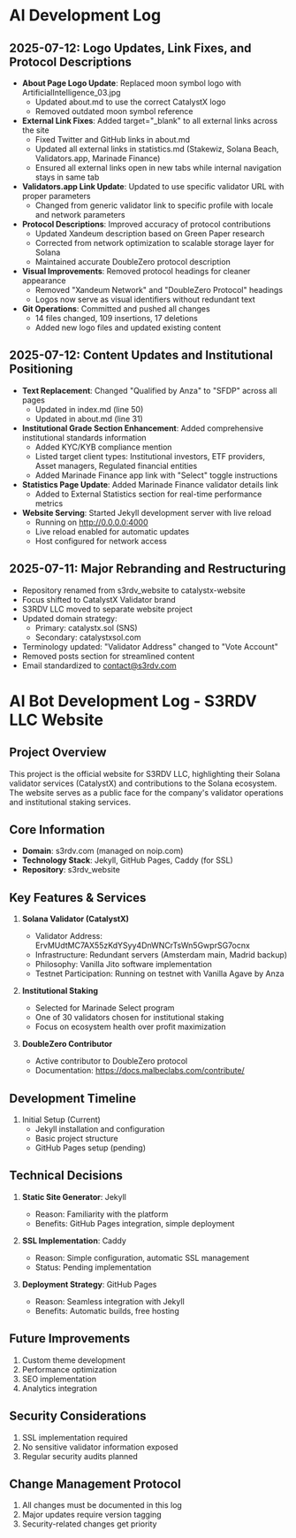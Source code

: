 # AI Development Log

## 2025-07-12: Logo Updates, Link Fixes, and Protocol Descriptions
- **About Page Logo Update**: Replaced moon symbol logo with ArtificialIntelligence_03.jpg
  - Updated about.md to use the correct CatalystX logo
  - Removed outdated moon symbol reference
- **External Link Fixes**: Added target="_blank" to all external links across the site
  - Fixed Twitter and GitHub links in about.md
  - Updated all external links in statistics.md (Stakewiz, Solana Beach, Validators.app, Marinade Finance)
  - Ensured all external links open in new tabs while internal navigation stays in same tab
- **Validators.app Link Update**: Updated to use specific validator URL with proper parameters
  - Changed from generic validator link to specific profile with locale and network parameters
- **Protocol Descriptions**: Improved accuracy of protocol contributions
  - Updated Xandeum description based on Green Paper research
  - Corrected from network optimization to scalable storage layer for Solana
  - Maintained accurate DoubleZero protocol description
- **Visual Improvements**: Removed protocol headings for cleaner appearance
  - Removed "Xandeum Network" and "DoubleZero Protocol" headings
  - Logos now serve as visual identifiers without redundant text
- **Git Operations**: Committed and pushed all changes
  - 14 files changed, 109 insertions, 17 deletions
  - Added new logo files and updated existing content

## 2025-07-12: Content Updates and Institutional Positioning
- **Text Replacement**: Changed "Qualified by Anza" to "SFDP" across all pages
  - Updated in index.md (line 50)
  - Updated in about.md (line 31)
- **Institutional Grade Section Enhancement**: Added comprehensive institutional standards information
  - Added KYC/KYB compliance mention
  - Listed target client types: Institutional investors, ETF providers, Asset managers, Regulated financial entities
  - Added Marinade Finance app link with "Select" toggle instructions
- **Statistics Page Update**: Added Marinade Finance validator details link
  - Added to External Statistics section for real-time performance metrics
- **Website Serving**: Started Jekyll development server with live reload
  - Running on http://0.0.0.0:4000
  - Live reload enabled for automatic updates
  - Host configured for network access

## 2025-07-11: Major Rebranding and Restructuring
- Repository renamed from s3rdv_website to catalystx-website
- Focus shifted to CatalystX Validator brand
- S3RDV LLC moved to separate website project
- Updated domain strategy:
  - Primary: catalystx.sol (SNS)
  - Secondary: catalystxsol.com
- Terminology updated: "Validator Address" changed to "Vote Account"
- Removed posts section for streamlined content
- Email standardized to contact@s3rdv.com

# AI Bot Development Log - S3RDV LLC Website

## Project Overview
This project is the official website for S3RDV LLC, highlighting their Solana validator services (CatalystX) and contributions to the Solana ecosystem. The website serves as a public face for the company's validator operations and institutional staking services.

## Core Information
- **Domain**: s3rdv.com (managed on noip.com)
- **Technology Stack**: Jekyll, GitHub Pages, Caddy (for SSL)
- **Repository**: s3rdv_website

## Key Features & Services
1. **Solana Validator (CatalystX)**
   - Validator Address: ErvMUdtMC7AX55zKdYSyy4DnWNCrTsWn5GwprSG7ocnx
   - Infrastructure: Redundant servers (Amsterdam main, Madrid backup)
   - Philosophy: Vanilla Jito software implementation
   - Testnet Participation: Running on testnet with Vanilla Agave by Anza

2. **Institutional Staking**
   - Selected for Marinade Select program
   - One of 30 validators chosen for institutional staking
   - Focus on ecosystem health over profit maximization

3. **DoubleZero Contributor**
   - Active contributor to DoubleZero protocol
   - Documentation: https://docs.malbeclabs.com/contribute/

## Development Timeline
1. Initial Setup (Current)
   - Jekyll installation and configuration
   - Basic project structure
   - GitHub Pages setup (pending)

## Technical Decisions
1. **Static Site Generator**: Jekyll
   - Reason: Familiarity with the platform
   - Benefits: GitHub Pages integration, simple deployment

2. **SSL Implementation**: Caddy
   - Reason: Simple configuration, automatic SSL management
   - Status: Pending implementation

3. **Deployment Strategy**: GitHub Pages
   - Reason: Seamless integration with Jekyll
   - Benefits: Automatic builds, free hosting

## Future Improvements
1. Custom theme development
2. Performance optimization
3. SEO implementation
4. Analytics integration

## Security Considerations
1. SSL implementation required
2. No sensitive validator information exposed
3. Regular security audits planned

## Change Management Protocol
1. All changes must be documented in this log
2. Major updates require version tagging
3. Security-related changes get priority 